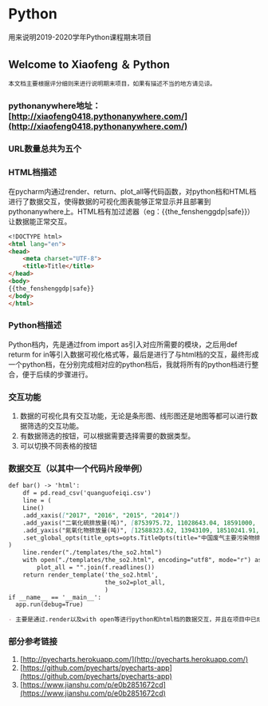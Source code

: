 # Python
用来说明2019-2020学年Python课程期末项目
## Welcome to Xiaofeng ＆ Python

```markdown
本文档主要根据评分细则来进行说明期末项目，如果有描述不当的地方请见谅。
```
### pythonanywhere地址：[http://xiaofeng0418.pythonanywhere.com/](http://xiaofeng0418.pythonanywhere.com/)
### URL数量总共为五个

### HTML档描述
在pycharm内通过render、return、plot_all等代码函数，对python档和HTML档进行了数据交互，使得数据的可视化图表能够正常显示并且部署到pythonanywhere上。HTML档有加过滤器（eg：{{the_fenshenggdp|safe}}）让数据能正常交互。
```markdown
<!DOCTYPE html>
<html lang="en">
<head>
    <meta charset="UTF-8">
    <title>Title</title>
</head>
<body>
{{the_fenshenggdp|safe}}
</body>
</html>
```

### Python档描述
Python档内，先是通过from import as引入对应所需要的模块，之后用def returm for in等引入数据可视化格式等，最后是进行了与html档的交互，最终形成一个python档，在分别完成相对应的python档后，我就将所有的python档进行整合，便于后续的步骤进行。


### 交互功能
1. 数据的可视化具有交互功能，无论是条形图、线形图还是地图等都可以进行数据筛选的交互功能。
2. 有数据筛选的按钮，可以根据需要选择需要的数据类型。
3. 可以切换不同表格的按钮
### 数据交互（以其中一个代码片段举例）
```markdown
def bar() -> 'html':
    df = pd.read_csv('quanguofeiqi.csv')
    line = (
    Line()
    .add_xaxis(["2017", "2016", "2015", "2014"])
    .add_yaxis("二氧化硫排放量(吨)", [8753975.72, 11028643.04, 18591000, 19744000])
    .add_yaxis("氮氧化物排放量(吨)", [12588323.62, 13943109, 18510241.91, 20780015.34])
    .set_global_opts(title_opts=opts.TitleOpts(title="中国废气主要污染物排放", subtitle="SO2/氮氧化合物"))
)
    line.render("./templates/the_so2.html")
    with open("./templates/the_so2.html", encoding="utf8", mode="r") as f:
        plot_all = "".join(f.readlines())
    return render_template('the_so2.html',
                           the_so2=plot_all,
                           )
if __name__ == '__main__':
  app.run(debug=True)
  
- 主要是通过.render以及with open等进行python和html档的数据交互，并且在项目中已成功实现。
```

### 部分参考链接
1. [http://pyecharts.herokuapp.com/](http://pyecharts.herokuapp.com/)
2. [https://github.com/pyecharts/pyecharts-app](https://github.com/pyecharts/pyecharts-app)
3. [https://www.jianshu.com/p/e0b2851672cd](https://www.jianshu.com/p/e0b2851672cd)
